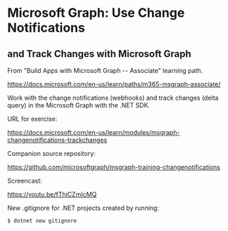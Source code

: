 # Microsoft Graph: Use Change Notifications
## and Track Changes with Microsoft Graph

From "Build Apps with Microsoft Graph -- Associate" learning path.

https://docs.microsoft.com/en-us/learn/paths/m365-msgraph-associate/

Work with the change notifications (webhooks) and track changes (delta query)
in the Microsoft Graph with the .NET SDK.

URL for exercise:

https://docs.microsoft.com/en-us/learn/modules/msgraph-changenotifications-trackchanges

Companion source repository:

https://github.com/microsoftgraph/msgraph-training-changenotifications

Screencast:

https://youtu.be/fThiCZmIcMQ

New .gitignore for .NET projects created by running:

```
$ dotnet new gitignore
```

